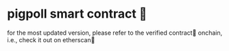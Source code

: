 # pigpoll smart contract 📜

for the most updated version, please refer to the verified contract📜 onchain, i.e., check it out on etherscan🔎
